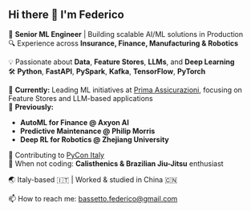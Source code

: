 ## Hi there 👋 I'm Federico

🦖 **Senior ML Engineer** | Building scalable AI/ML solutions in Production  
🔍 Experience across **Insurance, Finance, Manufacturing & Robotics**  

💡 Passionate about **Data**, **Feature Stores**, **LLMs**, and **Deep Learning**  
🛠️ **Python**, **FastAPI**, **PySpark**, **Kafka**, **TensorFlow**, **PyTorch**  

🔭 **Currently:** Leading ML initiatives at [Prima Assicurazioni](https://www.helloprima.com/), focusing on Feature Stores and LLM-based applications  
💼 **Previously:**  
- **AutoML for Finance @ Axyon AI**
- **Predictive Maintenance @ Philip Morris**
- **Deep RL for Robotics @ Zhejiang University**

🏢 Contributing to [PyCon Italy](https://pycon.it/)  
🥋 When not coding: **Calisthenics & Brazilian Jiu-Jitsu** enthusiast

🌏 Italy-based 🇮🇹 | Worked & studied in China 🇨🇳  

📫 How to reach me: [bassetto.federico@gmail.com](mailto:bassetto.federico@gmail.com)
